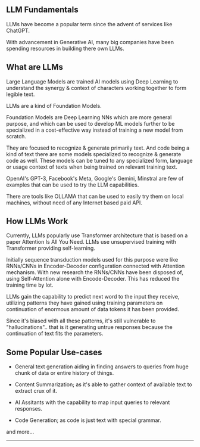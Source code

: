 
## LLM Fundamentals

LLMs have become a popular term since the advent of services like ChatGPT.

With advancement in Generative AI, many big companies have been spending resources in building there own LLMs.

## What are LLMs

Large Language Models are trained AI models using Deep Learning to understand the synergy & context of characters working together to form legible text.

LLMs are a kind of Foundation Models.

Foundation Models are Deep Learning NNs which are more general purpose, and which can be used to develop ML models further to be specialized in a cost-effective way instead of training a new model from scratch.

They are focused to recognize & generate primarily text. And code being a kind of text there are some models specialized to recognize & generate code as well. These models can be tuned to any specialized form, language or usage context of texts when being trained on relevant training text.

OpenAI's GPT-3, Facebook's Meta, Google's Gemini, Minstral are few of examples that can be used to try the LLM capabilities.

There are tools like OLLAMA that can be used to easily try them on local machines, without need of any Internet based paid API.

## How LLMs Work

Currently, LLMs popularly use Transformer architecture that is based on a paper Attention Is All You Need. LLMs use unsupervised training with Transformer providing self-learning.

Initially sequence transduction models used for this purpose were like RNNs/CNNs in Encoder-Decoder configuration connected with Attention mechanism. With new research the RNNs/CNNs have been disposed of, using Self-Attention alone with Encode-Decoder. This has reduced the training time by lot.

LLMs gain the capability to predict next word to the input they receive, utilizing patterns they have gained using training parameters on continuation of enormous amount of data tokens it has been provided.

Since it's biased with all these patterns, it's still vulnerable to "hallucinations".. that is it generating untrue responses because the continuation of text fits the parameters.

## Some Popular Use-cases

* General text generation aiding in finding answers to queries from huge chunk of data or entire history of things.

* Content Summarization; as it's able to gather context of available text to extract crux of it.

* AI Assitants with the capability to map input queries to relevant responses.

* Code Generation; as code is just text with special grammar.

and more...

---
